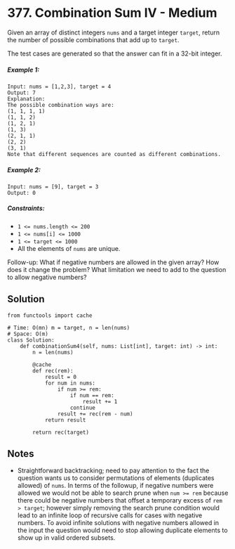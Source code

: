 # 377. Combination Sum IV - Medium

Given an array of distinct integers `nums` and a target integer `target`, return the number of possible combinations that add up to `target`.

The test cases are generated so that the answer can fit in a 32-bit integer.

##### Example 1:

```
Input: nums = [1,2,3], target = 4
Output: 7
Explanation:
The possible combination ways are:
(1, 1, 1, 1)
(1, 1, 2)
(1, 2, 1)
(1, 3)
(2, 1, 1)
(2, 2)
(3, 1)
Note that different sequences are counted as different combinations.
```

##### Example 2:

```
Input: nums = [9], target = 3
Output: 0
```

##### Constraints:

- `1 <= nums.length <= 200`
- `1 <= nums[i] <= 1000`
- `1 <= target <= 1000`
- All the elements of `nums` are unique.

Follow-up: What if negative numbers are allowed in the given array? How does it change the problem? What limitation we need to add to the question to allow negative numbers?

## Solution

```
from functools import cache

# Time: O(mn) m = target, n = len(nums)
# Space: O(m)
class Solution:
    def combinationSum4(self, nums: List[int], target: int) -> int:
        n = len(nums)

        @cache
        def rec(rem):
            result = 0
            for num in nums:
                if num >= rem:
                    if num == rem:
                        result += 1
                    continue
                result += rec(rem - num)
            return result
        
        return rec(target)
```

## Notes
- Straightforward backtracking; need to pay attention to the fact the question wants us to consider permutations of elements (duplicates allowed) of `nums`. In terms of the followup, if negative numbers were allowed we would not be able to search prune when `num >= rem` because there could be negative numbers that offset a temporary excess of `rem > target`; however simply removing the search prune condition would lead to an infinite loop of recursive calls for cases with negative numbers. To avoid infinite solutions with negative numbers allowed in the input the question would need to stop allowing duplicate elements to show up in valid ordered subsets.